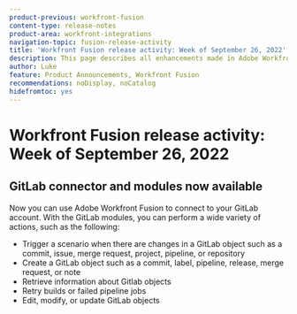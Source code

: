 ```yaml
---
product-previous: workfront-fusion
content-type: release-notes
product-area: workfront-integrations
navigation-topic: fusion-release-activity
title: 'Workfront Fusion release activity: Week of September 26, 2022'
description: This page describes all enhancements made in Adobe Workfront Fusion the week of September 19, 2022.
author: Luke
feature: Product Announcements, Workfront Fusion
recommendations: noDisplay, noCatalog
hidefromtoc: yes
---
```

# Workfront Fusion release activity: Week of September 26, 2022

## GitLab connector and modules now available

Now you can use Adobe Workfront Fusion to connect to your GitLab account. With the GitLab modules, you can perform a wide variety of actions, such as the following:

* Trigger a scenario when there are changes in a GitLab object such as a commit, issue, merge request, project, pipeline, or repository
* Create a GitLab object such as a commit, label, pipeline, release, merge request, or note
* Retrieve information about Gitlab objects
* Retry builds or failed pipeline jobs
* Edit, modify, or update GitLab objects
